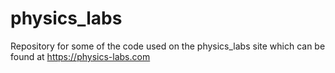 # physics_labs
Repository for some of the code used on the physics_labs site which can be found at https://physics-labs.com
